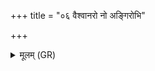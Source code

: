 +++
title = "०६ वैश्वानरो नो अङ्गिरोभि"

+++
<details><summary>मूलम् (GR)</summary>

वैश्वानरो नो अङ्गिरोभि  
स्तोमं यज्ञं च चाक्ल्̥पत् ।  
ऐषु द्युम्नं स्वर् यमत् ॥
</details>